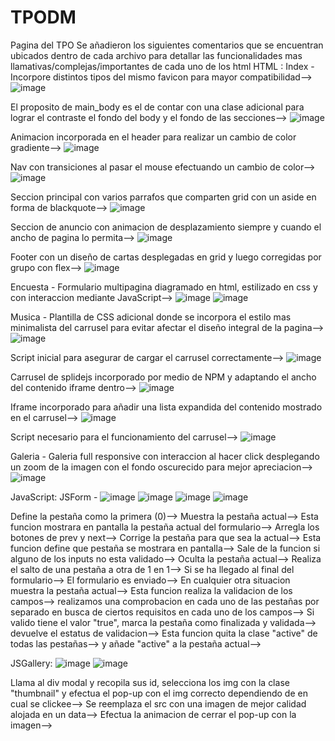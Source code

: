 # TPODM
Pagina del TPO
Se añadieron los siguientes comentarios que se encuentran ubicados dentro de cada archivo para detallar las funcionalidades mas llamativas/complejas/importantes de cada uno de los html
HTML :
Index - 
Incorpore distintos tipos del mismo favicon para mayor compatibilidad--> 
![image](https://user-images.githubusercontent.com/95052865/170641630-6103056a-aa62-4b56-bddd-c7eba90a8ae8.png)


El proposito de main_body es el de contar con una clase adicional para lograr el contraste el fondo del body y el fondo de las secciones--> 
![image](https://user-images.githubusercontent.com/95052865/170642065-6fa4fa23-99e6-45f7-a4a9-60a98840c3ba.png)


Animacion incorporada en el header para realizar un cambio de color gradiente--> 
![image](https://user-images.githubusercontent.com/95052865/170642191-6bddc1c8-7849-4d02-be1f-591ec36717b5.png)


Nav con transiciones al pasar el mouse efectuando un cambio de color-->
![image](https://user-images.githubusercontent.com/95052865/170642372-f8d04d47-a515-46d0-838f-da4c717ff13d.png)


Seccion principal con varios parrafos que comparten grid con un aside en forma de blackquote-->
![image](https://user-images.githubusercontent.com/95052865/170642532-5fd8b23f-cd54-4ad0-adfe-c94266ec9902.png)


Seccion de anuncio con animacion de desplazamiento siempre y cuando el ancho de pagina lo permita-->
![image](https://user-images.githubusercontent.com/95052865/170642637-206bf6f4-0259-4131-a49f-28bc8595aa15.png)



Footer con un diseño de cartas desplegadas en grid y luego corregidas por grupo con flex-->
![image](https://user-images.githubusercontent.com/95052865/170642688-e7042966-cc9f-4bee-abc5-5d4550b27952.png)



Encuesta -
Formulario multipagina diagramado en html, estilizado en css y con interaccion mediante JavaScript-->
![image](https://user-images.githubusercontent.com/95052865/170642861-11197f30-53c1-4c15-99b9-e1aa32ab7b90.png)
![image](https://user-images.githubusercontent.com/95052865/170642906-00b6f4eb-a868-4fa2-a598-a922f6cbe851.png)



Musica -
Plantilla de CSS adicional donde se incorpora el estilo mas minimalista del carrusel para evitar afectar el diseño integral de la pagina-->
![image](https://user-images.githubusercontent.com/95052865/170643074-13fe1e5b-69f5-4034-8ab5-72c70a5fd376.png)


Script inicial para asegurar de cargar el carrusel correctamente-->
![image](https://user-images.githubusercontent.com/95052865/170643109-425ce692-5cfc-4096-8018-6565cda066bb.png)



Carrusel de splidejs incorporado por medio de NPM y adaptando el ancho del contenido iframe dentro-->
![image](https://user-images.githubusercontent.com/95052865/170643283-53e50e93-bc14-4f0e-aecf-d57116b90369.png)



Iframe incorporado para añadir una lista expandida del contenido mostrado en el carrusel-->
![image](https://user-images.githubusercontent.com/95052865/170643337-c8d6bafd-5980-44ca-95ee-bef4dc85d72f.png)



Script necesario para el funcionamiento del carrusel-->
![image](https://user-images.githubusercontent.com/95052865/170643372-5ee1b4db-836a-48d0-bfb1-2640b734fbd9.png)



Galeria -
Galeria full responsive con interaccion al hacer click desplegando un zoom de la imagen con el fondo oscurecido para mejor apreciacion-->
![image](https://user-images.githubusercontent.com/95052865/170643495-b8f8b0f8-e172-4b46-9ed6-4eb0d77a2a7e.png)


JavaScript:
JSForm -
![image](https://user-images.githubusercontent.com/95052865/170643616-57ac58db-ca1a-408e-9ed9-e6a328b86f2a.png)
![image](https://user-images.githubusercontent.com/95052865/170643764-0810c4ea-3101-4dd1-bb63-3d2a9862a2a3.png)
![image](https://user-images.githubusercontent.com/95052865/170643824-e7c7f948-855a-41d7-8b49-1d6f881cc97d.png)
![image](https://user-images.githubusercontent.com/95052865/170643862-6b2ba5bf-379e-44bf-a0d5-01c38da1de85.png)

Define la pestaña como la primera (0)-->
Muestra la pestaña actual-->
Esta funcion mostrara en pantalla la pestaña actual del formulario-->
Arregla los botones de prev y next-->
Corrige la pestaña para que sea la actual-->
Esta funcion define que pestaña se mostrara en pantalla-->
Sale de la funcion si alguno de los inputs no esta validado-->
Oculta la pestaña actual-->
Realiza el salto de una pestaña a otra de 1 en 1-->
Si se ha llegado al final del formulario-->
El formulario es enviado-->
En cualquier otra situacion muestra la pestaña actual-->
Esta funcion realiza la validacion de los campos-->
realizamos una comprobacion en cada uno de las pestañas por separado en busca de ciertos requisitos en cada uno de los campos-->
Si valido tiene el valor "true", marca la pestaña como finalizada y validada-->
devuelve el estatus de validacion-->
Esta funcion quita la clase "active" de todas las pestañas-->
y añade "active" a la pestaña actual-->

JSGallery:
![image](https://user-images.githubusercontent.com/95052865/170643962-b542dcdc-8729-4176-a123-79cf22037442.png)
![image](https://user-images.githubusercontent.com/95052865/170643999-15bed941-f18a-4490-80ff-70417809a1fa.png)



Llama al div modal y recopila sus id, selecciona los img con la clase "thumbnail" y efectua el pop-up con el img correcto dependiendo de en cual se clickee-->
Se reemplaza el src con una imagen de mejor calidad alojada en un data-->
Efectua la animacion de cerrar el pop-up con la imagen-->
